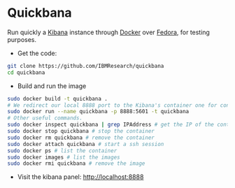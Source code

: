 # Quickbana

Run quickly a [Kibana](https://www.elastic.co/products/kibana) instance through [Docker](https://www.docker.com) over [Fedora](https://getfedora.org), for testing purposes.

- Get the code:

```sh
git clone https://github.com/IBMResearch/quickbana
cd quickbana
```

- Build and run the image

```sh
sudo docker build -t quickbana .
# We redirect our local 8888 port to the Kibana's container one for convenience.
sudo docker run --name quickbana -p 8888:5601 -t quickbana
# Other useful commands.
sudo docker inspect quickbana | grep IPAddress # get the IP of the container
sudo docker stop quickbana # stop the container
sudo docker rm quickbana # remove the container
sudo docker attach quickbana # start a ssh session
sudo docker ps # list the container
sudo docker images # list the images
sudo docker rmi quickbana # remove the image
```

- Visit the kibana panel: [http://localhost:8888](http://localhost:8888)
